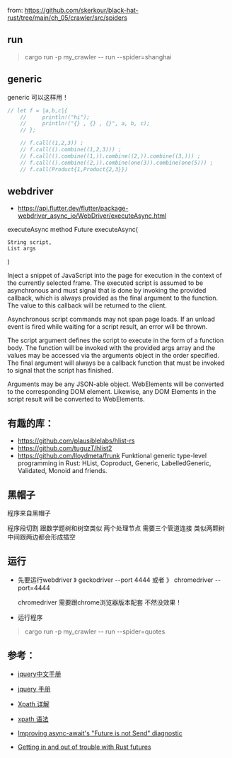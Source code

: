 from: https://github.com/skerkour/black-hat-rust/tree/main/ch_05/crawler/src/spiders

## run
>  cargo run -p my_crawler -- run --spider=shanghai
## generic 

generic 可以这样用！

~~~rust
// let f = |a,b,c|{
    //     println!("hi");
    //     println!("{} , {} , {}", a, b, c);
    // };

    // f.call((1,2,3)) ;
    // f.call(().combine((1,2,3))) ;
    // f.call(().combine((1,)).combine((2,)).combine((3,))) ;
    // f.call(().combine((2,)).combine(one(3)).combine(one(5))) ;
    // f.call(Product{1,Product{2,3}})
~~~


## webdriver

- https://api.flutter.dev/flutter/package-webdriver_async_io/WebDriver/executeAsync.html

executeAsync method
Future executeAsync(

    String script,
    List args

)

Inject a snippet of JavaScript into the page for execution in the context of the currently selected frame. The executed script is assumed to be asynchronous and must signal that is done by invoking the provided callback, which is always provided as the final argument to the function. The value to this callback will be returned to the client.

Asynchronous script commands may not span page loads. If an unload event is fired while waiting for a script result, an error will be thrown.

The script argument defines the script to execute in the form of a function body. The function will be invoked with the provided args array and the values may be accessed via the arguments object in the order specified. The final argument will always be a callback function that must be invoked to signal that the script has finished.

Arguments may be any JSON-able object. WebElements will be converted to the corresponding DOM element. Likewise, any DOM Elements in the script result will be converted to WebElements.


## 有趣的库：

- https://github.com/plausiblelabs/hlist-rs
- https://github.com/tuguzT/hlist2
- https://github.com/lloydmeta/frunk
  Funktional generic type-level programming in Rust: HList, Coproduct, Generic, LabelledGeneric, Validated, Monoid and friends.


## 黑帽子
程序来自黑帽子 

程序段切割 跟数学题树和树空类似   两个处理节点 需要三个管道连接 类似两颗树 中间跟两边都会形成插空 

## 运行
- 先要运行webdriver
  》 geckodriver --port 4444
  或者
  》  chromedriver --port=4444

  chromedriver 需要跟chrome浏览器版本配套 不然没效果！

- 运行程序
>  cargo run -p my_crawler -- run --spider=quotes


## 参考：
- [jquery中文手册](https://www.w3school.com.cn/jquery/prop_length.asp)
- [jquery 手册](https://www.runoob.com/manual/jquery/)
- [Xpath 详解](https://www.jianshu.com/p/6a0dbb4e246a)
- [xpath 语法](https://www.w3school.com.cn/xpath/xpath_syntax.asp)

- [Improving async-await's "Future is not Send" diagnostic](https://blog.rust-lang.org/inside-rust/2019/10/11/AsyncAwait-Not-Send-Error-Improvements.html)

- [ Getting in and out of trouble with Rust futures ](https://fasterthanli.me/articles/getting-in-and-out-of-trouble-with-rust-futures)